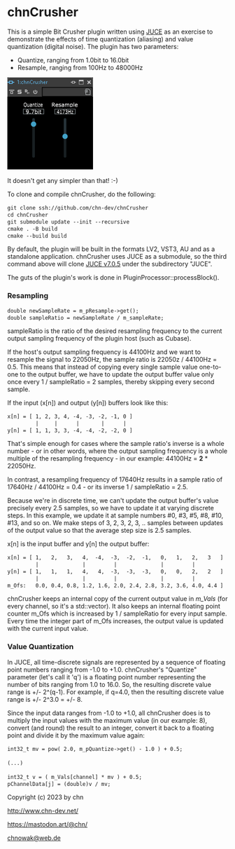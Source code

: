 chnCrusher
=========

This is a simple Bit Crusher plugin written using [JUCE](https://juce.com/) as an exercise to demonstrate the effects of time quantization (aliasing) and value quantization (digital noise). The plugin has two parameters:

  - Quantize, ranging from 1.0bit to 16.0bit
  - Resample, ranging from 100Hz to 48000Hz

![chnCrusher Screenshot](chnCrusher.png)

It doesn't get any simpler than that! :-)
  
To clone and compile chnCrusher, do the following:

    git clone ssh://github.com/chn-dev/chnCrusher
    cd chnCrusher
    git submodule update --init --recursive
    cmake . -B build
    cmake --build build

By default, the plugin will be built in the formats LV2, VST3, AU and as a standalone application. chnCrusher uses JUCE as a submodule, so the third command above will clone [JUCE v7.0.5](https://github.com/juce-framework/JUCE/tree/69795dc8e589a9eb5df251b6dd994859bf7b3fab) under the subdirectory "JUCE".

The guts of the plugin's work is done in PluginProcessor::processBlock().

### Resampling

    double newSampleRate = m_pResample->get();
    double sampleRatio = newSampleRate / m_sampleRate;

sampleRatio is the ratio of the desired resampling frequency to the current output sampling frequency of the plugin host (such as Cubase). 

If the host's output sampling frequency is 44100Hz and we want to resample the signal to 22050Hz, the sample ratio is 22050z / 44100Hz = 0.5. This means that instead of copying every single sample value one-to-one to the output buffer, we have to update the output buffer value only once every 1 / sampleRatio = 2 samples, thereby skipping every second sample.

If the input (x[n]) and output (y[n]) buffers look like this:

    x[n] = [ 1, 2, 3, 4, -4, -3, -2, -1, 0 ]
             |     |      |       |      |
    y[n] = [ 1, 1, 3, 3, -4, -4, -2, -2, 0 ]

That's simple enough for cases where the sample ratio's inverse is a whole number - or in other words, where the output sampling frequency is a whole multiple of the resampling frequency - in our example: 44100Hz = **2** * 22050Hz.

In contrast, a resampling frequency of 17640Hz results in a sample ratio of 17640Hz / 44100Hz = 0.4 - or its inverse 1 / sampleRatio = 2.5.

Because we're in discrete time, we can't update the output buffer's value precisely every 2.5 samples, so we have to update it at varying discrete steps. In this example, we update it at sample numbers #0, #3, #5, #8, #10, #13, and so on. We make steps of 3, 2, 3, 2, 3, .. samples between updates of the output value so that the average step size is 2.5 samples.

x[n] is the input buffer and y[n] the output buffer:

    x[n] = [ 1,   2,   3,   4,  -4,  -3,  -2,  -1,   0,   1,   2,   3   ]
             |              |         |              |         |
    y[n] = [ 1,   1,   1,   4,   4,  -3,  -3,  -3,   0,   0,   2,   2   ]
             |              |         |              |         |
    m_Ofs:   0.0, 0.4, 0.8, 1.2, 1.6, 2.0, 2.4, 2.8, 3.2, 3.6, 4.0, 4.4 ]
    
chnCrusher keeps an internal copy of the current output value in _m_Vals_ (for every channel, so it's a std::vector). It also keeps an internal floating point counter m_Ofs which is increased by 1 / sampleRatio for every input sample. Every time the integer part of m_Ofs increases, the output value is updated with the current input value.

### Value Quantization

In JUCE, all time-discrete signals are represented by a sequence of floating point numbers ranging from -1.0 to +1.0. chnCrusher's "Quantize" parameter (let's call it 'q') is a floating point number representing the number of bits ranging from 1.0 to 16.0. So, the resulting discrete value range is +/- 2^(q-1). For example, if q=4.0, then the resulting discrete value range is +/- 2^3.0 = +/- 8.

Since the input data ranges from -1.0 to +1.0, all chnCrusher does is to multiply the input values with the maximum value (in our example: 8), convert (and round) the result to an integer, convert it back to a floating point and divide it by the maximum value again:

    int32_t mv = pow( 2.0, m_pQuantize->get() - 1.0 ) + 0.5;

    (...)

    int32_t v = ( m_Vals[channel] * mv ) + 0.5;
    pChannelData[j] = (double)v / mv;




Copyright (c) 2023 by chn

http://www.chn-dev.net/

https://mastodon.art/@chn/

chnowak@web.de
